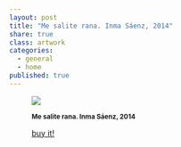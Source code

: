 ```yaml
---
layout: post
title: "Me salite rana. Inma Sáenz, 2014"
share: true
class: artwork
categories:
  - general
  - home
published: true
---
```


<figure class="text-center">
	<img src="http://www.inpocketart.com/wp-content/uploads/2014/07/4-me-saliste-rana-inma-saenz-2014-watermark.jpg">
	<figcaption>
		<p><small><strong>Me salite rana. Inma Sáenz, 2014</strong></small></p>
		<p><a href="http://www.inpocketart.com/product/me-salite-rana-inma-saenz-2014/" class="btn btn-primary btn-lg"><i class="fa fa-credit-card"></i> buy it!</a></p>
	</figcaption>
</figure>